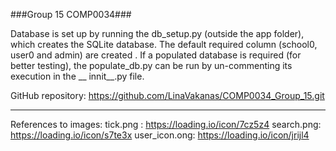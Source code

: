 ###Group 15 COMP0034###

Database is set up by running the db_setup.py (outside the app folder), which creates the SQLite database. The default 
required column (school0, user0 and admin) are created . If a populated database is required (for better testing), the populate_db.py 
can be run by un-commenting its execution in the __ innit__.py file.

GitHub repository: https://github.com/LinaVakanas/COMP0034_Group_15.git

-------------------------------
References to images:
tick.png : https://loading.io/icon/7cz5z4 
search.png: https://loading.io/icon/s7te3x 
user_icon.ong: https://loading.io/icon/jrijl4 